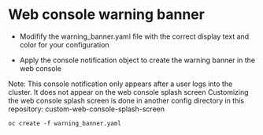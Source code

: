 # Web console warning banner

- Modifify the warning_banner.yaml file with the correct display text and color for your configuration

- Apply the console notification object to create the warning banner in the web console

Note: This console notification only appears after a user logs into the cluster. It does not appear on the web console splash screen
Customizing the web console splash screen is done in another config directory in this repository: custom-web-console-splash-screen

```console
oc create -f warning_banner.yaml
```
